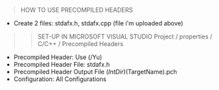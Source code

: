 > HOW TO USE PRECOMPILED HEADERS 
- Create 2 files: stdafx.h, stdafx.cpp  (file i'm uploaded above)

>> SET-UP IN MICROSOFT VISUAL STUDIO 
  Project / properties / C/C++ / Precompiled Headers 
- Precompiled Header:               Use (/Yu)
- Precompiled Header File:          stdafx.h
- Precompiled Header Output File    $(IntDir)$(TargetName).pch
- Configuration:                    All Configurations

  
